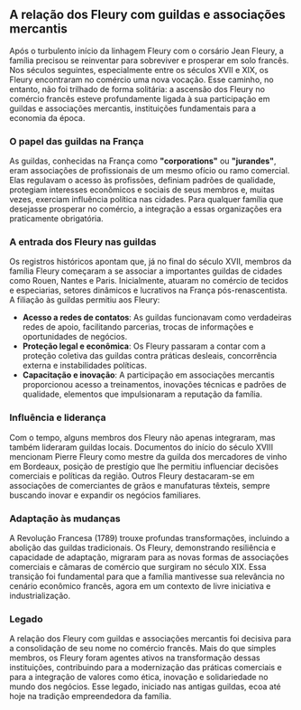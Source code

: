 ## A relação dos Fleury com guildas e associações mercantis

Após o turbulento início da linhagem Fleury com o corsário Jean Fleury, a família precisou se reinventar para sobreviver e prosperar em solo francês. Nos séculos seguintes, especialmente entre os séculos XVII e XIX, os Fleury encontraram no comércio uma nova vocação. Esse caminho, no entanto, não foi trilhado de forma solitária: a ascensão dos Fleury no comércio francês esteve profundamente ligada à sua participação em guildas e associações mercantis, instituições fundamentais para a economia da época.

### O papel das guildas na França

As guildas, conhecidas na França como **"corporations"** ou **"jurandes"**, eram associações de profissionais de um mesmo ofício ou ramo comercial. Elas regulavam o acesso às profissões, definiam padrões de qualidade, protegiam interesses econômicos e sociais de seus membros e, muitas vezes, exerciam influência política nas cidades. Para qualquer família que desejasse prosperar no comércio, a integração a essas organizações era praticamente obrigatória.

### A entrada dos Fleury nas guildas

Os registros históricos apontam que, já no final do século XVII, membros da família Fleury começaram a se associar a importantes guildas de cidades como Rouen, Nantes e Paris. Inicialmente, atuaram no comércio de tecidos e especiarias, setores dinâmicos e lucrativos na França pós-renascentista. A filiação às guildas permitiu aos Fleury:

- **Acesso a redes de contatos**: As guildas funcionavam como verdadeiras redes de apoio, facilitando parcerias, trocas de informações e oportunidades de negócios.
- **Proteção legal e econômica**: Os Fleury passaram a contar com a proteção coletiva das guildas contra práticas desleais, concorrência externa e instabilidades políticas.
- **Capacitação e inovação**: A participação em associações mercantis proporcionou acesso a treinamentos, inovações técnicas e padrões de qualidade, elementos que impulsionaram a reputação da família.

### Influência e liderança

Com o tempo, alguns membros dos Fleury não apenas integraram, mas também lideraram guildas locais. Documentos do início do século XVIII mencionam Pierre Fleury como mestre da guilda dos mercadores de vinho em Bordeaux, posição de prestígio que lhe permitiu influenciar decisões comerciais e políticas da região. Outros Fleury destacaram-se em associações de comerciantes de grãos e manufaturas têxteis, sempre buscando inovar e expandir os negócios familiares.

### Adaptação às mudanças

A Revolução Francesa (1789) trouxe profundas transformações, incluindo a abolição das guildas tradicionais. Os Fleury, demonstrando resiliência e capacidade de adaptação, migraram para as novas formas de associações comerciais e câmaras de comércio que surgiram no século XIX. Essa transição foi fundamental para que a família mantivesse sua relevância no cenário econômico francês, agora em um contexto de livre iniciativa e industrialização.

### Legado

A relação dos Fleury com guildas e associações mercantis foi decisiva para a consolidação de seu nome no comércio francês. Mais do que simples membros, os Fleury foram agentes ativos na transformação dessas instituições, contribuindo para a modernização das práticas comerciais e para a integração de valores como ética, inovação e solidariedade no mundo dos negócios. Esse legado, iniciado nas antigas guildas, ecoa até hoje na tradição empreendedora da família.